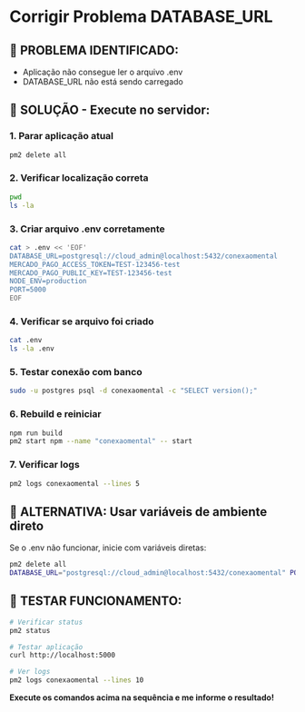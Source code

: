 # Corrigir Problema DATABASE_URL

## 🔴 PROBLEMA IDENTIFICADO:
- Aplicação não consegue ler o arquivo .env
- DATABASE_URL não está sendo carregado

## 🔧 SOLUÇÃO - Execute no servidor:

### 1. Parar aplicação atual
```bash
pm2 delete all
```

### 2. Verificar localização correta
```bash
pwd
ls -la
```

### 3. Criar arquivo .env corretamente
```bash
cat > .env << 'EOF'
DATABASE_URL=postgresql://cloud_admin@localhost:5432/conexaomental
MERCADO_PAGO_ACCESS_TOKEN=TEST-123456-test
MERCADO_PAGO_PUBLIC_KEY=TEST-123456-test
NODE_ENV=production
PORT=5000
EOF
```

### 4. Verificar se arquivo foi criado
```bash
cat .env
ls -la .env
```

### 5. Testar conexão com banco
```bash
sudo -u postgres psql -d conexaomental -c "SELECT version();"
```

### 6. Rebuild e reiniciar
```bash
npm run build
pm2 start npm --name "conexaomental" -- start
```

### 7. Verificar logs
```bash
pm2 logs conexaomental --lines 5
```

## 🎯 ALTERNATIVA: Usar variáveis de ambiente direto

Se o .env não funcionar, inicie com variáveis diretas:

```bash
pm2 delete all
DATABASE_URL="postgresql://cloud_admin@localhost:5432/conexaomental" PORT=5000 NODE_ENV=production pm2 start npm --name "conexaomental" -- start
```

## 🧪 TESTAR FUNCIONAMENTO:

```bash
# Verificar status
pm2 status

# Testar aplicação
curl http://localhost:5000

# Ver logs
pm2 logs conexaomental --lines 10
```

**Execute os comandos acima na sequência e me informe o resultado!**